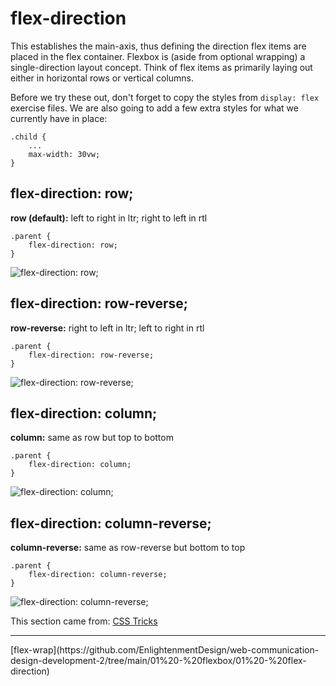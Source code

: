 # flex-direction
This establishes the main-axis, thus defining the direction flex items are placed in the flex container. Flexbox is (aside from optional wrapping) a single-direction layout concept. Think of flex items as primarily laying out either in horizontal rows or vertical columns.

Before we try these out, don't forget to copy the styles from `display: flex` exercise files. We are also going to add a few extra styles for what we currently have in place:

```
.child {
    ...
    max-width: 30vw;
}
```

## flex-direction: row;
**row (default):** left to right in ltr; right to left in rtl
```
.parent {
    flex-direction: row;
}
```
![flex-direction: row;](./screenshots/00%20-%20flex-direction_row.png)

## flex-direction: row-reverse;
**row-reverse:** right to left in ltr; left to right in rtl
```
.parent {
    flex-direction: row-reverse;
}
```
![flex-direction: row-reverse;](./screenshots/01%20-%20flex-direction_row-reverse.png)

## flex-direction: column;
**column:** same as row but top to bottom
```
.parent {
    flex-direction: column;
}
```
![flex-direction: column;](./screenshots/02%20-%20flex-direction_column.png)

## flex-direction: column-reverse;
**column-reverse:** same as row-reverse but bottom to top
```
.parent {
    flex-direction: column-reverse;
}
```
![flex-direction: column-reverse;](./screenshots/04%20-%20flex-direction_column-reverse.png)

This section came from: [CSS Tricks](https://css-tricks.com/snippets/css/a-guide-to-flexbox/)

<hr>
[flex-wrap](https://github.com/EnlightenmentDesign/web-communication-design-development-2/tree/main/01%20-%20flexbox/01%20-%20flex-direction)